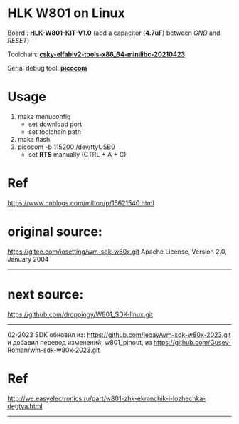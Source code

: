 # HLK W801 on Linux

Board : **HLK-W801-KIT-V1.0** (add a capacitor (**4.7uF**) between *GND* and *RESET*)

Toolchain: [**csky-elfabiv2-tools-x86_64-minilibc-20210423**](https://github.com/droppingy/hlk-w80x-toolchain)

Serial debug tool: [**picocom**](https://github.com/npat-efault/picocom) 

# Usage
1. make menuconfig
    - set download port
    - set toolchain path
2. make flash
3. picocom -b 115200 /dev/ttyUSB0
    - set **RTS** manually (CTRL + A + G)

# Ref
https://www.cnblogs.com/milton/p/15621540.html




# original source:
https://gitee.com/iosetting/wm-sdk-w80x.git
Apache License, Version 2.0, January 2004



-------

# next source:
https://github.com/droppingy/W801_SDK-linux.git

-------

02-2023 SDK обновил из:
https://github.com/leoay/wm-sdk-w80x-2023.git
и добавил перевод изменений, w801_pinout, из
https://github.com/Gusev-Roman/wm-sdk-w80x-2023.git
# Ref
http://we.easyelectronics.ru/part/w801-zhk-ekranchik-i-lozhechka-degtya.html

-------



